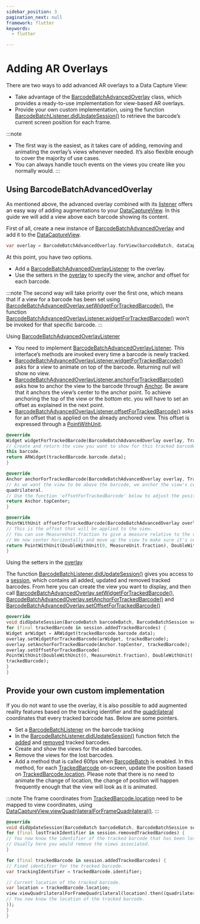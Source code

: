 ```yaml
---
sidebar_position: 3
pagination_next: null
framework: flutter
keywords:
  - flutter

---
```


# Adding AR Overlays

There are two ways to add advanced AR overlays to a Data Capture View:

- Take advantage of the [BarcodeBatchAdvancedOverlay](https://docs.scandit.com/data-capture-sdk/flutter/barcode-capture/api/ui/barcode-batch-advanced-overlay.html#class-scandit.datacapture.barcode.batch.ui.BarcodeBatchAdvancedOverlay) class, which provides a ready-to-use implementation for view-based AR overlays.
- Provide your own custom implementation, using the function [BarcodeBatchListener.didUpdateSession()](https://docs.scandit.com/data-capture-sdk/flutter/barcode-capture/api/barcode-batch-listener.html#method-scandit.datacapture.barcode.batch.IBarcodeBatchListener.OnSessionUpdated) to retrieve the barcode’s current screen position for each frame.

:::note

- The first way is the easiest, as it takes care of adding, removing and animating the overlay’s views whenever needed.
  It’s also flexible enough to cover the majority of use cases.
- You can always handle touch events on the views you create like you normally would.
  :::

## Using BarcodeBatchAdvancedOverlay

As mentioned above, the advanced overlay combined with its [listener](https://docs.scandit.com/data-capture-sdk/flutter/barcode-capture/api/ui/barcode-batch-advanced-overlay-listener.html#interface-scandit.datacapture.barcode.batch.ui.IBarcodeBatchAdvancedOverlayListener) offers an easy way of adding augmentations to your [DataCaptureView](https://docs.scandit.com/data-capture-sdk/flutter/core/api/ui/data-capture-view.html#class-scandit.datacapture.core.ui.DataCaptureView). In this guide we will add a view above each barcode showing its content.

First of all, create a new instance of [BarcodeBatchAdvancedOverlay](https://docs.scandit.com/data-capture-sdk/flutter/barcode-capture/api/ui/barcode-batch-advanced-overlay.html#class-scandit.datacapture.barcode.batch.ui.BarcodeBatchAdvancedOverlay) and add it to the [DataCaptureView](https://docs.scandit.com/data-capture-sdk/flutter/core/api/ui/data-capture-view.html#class-scandit.datacapture.core.ui.DataCaptureView).

```dart
var overlay = BarcodeBatchAdvancedOverlay.forView(barcodeBatch, dataCaptureView);
```

At this point, you have two options.

- Add a [BarcodeBatchAdvancedOverlayListener](https://docs.scandit.com/data-capture-sdk/flutter/barcode-capture/api/ui/barcode-batch-advanced-overlay-listener.html#interface-scandit.datacapture.barcode.batch.ui.IBarcodeBatchAdvancedOverlayListener) to the overlay.
- Use the setters in the [overlay](https://docs.scandit.com/data-capture-sdk/flutter/barcode-capture/api/ui/barcode-batch-advanced-overlay.html#class-scandit.datacapture.barcode.batch.ui.BarcodeBatchAdvancedOverlay) to specify the view, anchor and offset for each barcode.

:::note
The second way will take priority over the first one, which means that if a view for a barcode has been set using [BarcodeBatchAdvancedOverlay.setWidgetForTrackedBarcode()](https://docs.scandit.com/data-capture-sdk/flutter/barcode-capture/api/ui/barcode-batch-advanced-overlay.html#method-scandit.datacapture.barcode.batch.ui.BarcodeBatchAdvancedOverlay.SetViewForTrackedBarcode), the function [BarcodeBatchAdvancedOverlayListener.widgetForTrackedBarcode()](https://docs.scandit.com/data-capture-sdk/flutter/barcode-capture/api/ui/barcode-batch-advanced-overlay-listener.html#method-scandit.datacapture.barcode.batch.ui.IBarcodeBatchAdvancedOverlayListener.ViewForTrackedBarcode) won’t be invoked for that specific barcode.
:::

Using [BarcodeBatchAdvancedOverlayListener](https://docs.scandit.com/data-capture-sdk/flutter/barcode-capture/api/ui/barcode-batch-advanced-overlay-listener.html#interface-scandit.datacapture.barcode.batch.ui.IBarcodeBatchAdvancedOverlayListener)

- You need to implement [BarcodeBatchAdvancedOverlayListener](https://docs.scandit.com/data-capture-sdk/flutter/barcode-capture/api/ui/barcode-batch-advanced-overlay-listener.html#interface-scandit.datacapture.barcode.batch.ui.IBarcodeBatchAdvancedOverlayListener). This interface’s methods are invoked every time a barcode is newly tracked.
- [BarcodeBatchAdvancedOverlayListener.widgetForTrackedBarcode()](https://docs.scandit.com/data-capture-sdk/flutter/barcode-capture/api/ui/barcode-batch-advanced-overlay-listener.html#method-scandit.datacapture.barcode.batch.ui.IBarcodeBatchAdvancedOverlayListener.ViewForTrackedBarcode) asks for a view to animate on top of the barcode. Returning _null_ will show no view.
- [BarcodeBatchAdvancedOverlayListener.anchorForTrackedBarcode()](https://docs.scandit.com/data-capture-sdk/flutter/barcode-capture/api/ui/barcode-batch-advanced-overlay-listener.html#method-scandit.datacapture.barcode.batch.ui.IBarcodeBatchAdvancedOverlayListener.AnchorForTrackedBarcode) asks how to anchor the view to the barcode through [Anchor](https://docs.scandit.com/data-capture-sdk/flutter/core/api/anchor.html#enum-scandit.datacapture.core.Ancho). Be aware that it anchors the
  view’s center to the anchor point. To achieve anchoring the top of the view or the bottom etc. you will have to set an offset as explained in the next point.
- [BarcodeBatchAdvancedOverlayListener.offsetForTrackedBarcode()](https://docs.scandit.com/data-capture-sdk/flutter/barcode-capture/api/ui/barcode-batch-advanced-overlay-listener.html#method-scandit.datacapture.barcode.batch.ui.IBarcodeBatchAdvancedOverlayListener.OffsetForTrackedBarcode) asks for an offset that is applied on the already anchored view. This offset is expressed through a [PointWithUnit](https://docs.scandit.com/data-capture-sdk/flutter/core/api/common.html#struct-scandit.datacapture.core.PointWithUnit).

```dart
@override
Widget widgetForTrackedBarcode(BarcodeBatchAdvancedOverlay overlay, TrackedBarcode trackedBarcode) {
// Create and return the view you want to show for this tracked barcode. You can also return null, to have no view for
this barcode.
return ARWidget(trackedBarcode.barcode.data);
}

@override
Anchor anchorForTrackedBarcode(BarcodeBatchAdvancedOverlay overlay, TrackedBarcode trackedBarcode) {
// As we want the view to be above the barcode, we anchor the view's center to the top-center of the barcode
quadrilateral.
// Use the function 'offsetForTrackedBarcode' below to adjust the position of the view by providing an offset.
return Anchor.topCenter;
}

@override
PointWithUnit offsetForTrackedBarcode(BarcodeBatchAdvancedOverlay overlay, TrackedBarcode trackedBarcode) {
// This is the offset that will be applied to the view.
// You can use MeasureUnit.fraction to give a measure relative to the view itself, the sdk will take care of transforming this into pixel size.
// We now center horizontally and move up the view to make sure it's centered and above the barcode quadrilateral by half of the view's height.
return PointWithUnit(DoubleWithUnit(0, MeasureUnit.fraction), DoubleWithUnit(-1, MeasureUnit.fraction));
}
```

Using the setters in the [overlay](https://docs.scandit.com/data-capture-sdk/flutter/barcode-capture/api/ui/barcode-batch-advanced-overlay.html#class-scandit.datacapture.barcode.batch.ui.BarcodeBatchAdvancedOverlay)

The function [BarcodeBatchListener.didUpdateSession()](https://docs.scandit.com/data-capture-sdk/flutter/barcode-capture/api/barcode-batch-listener.html#method-scandit.datacapture.barcode.batch.IBarcodeBatchListener.OnSessionUpdated) gives you access to a
[session](https://docs.scandit.com/data-capture-sdk/flutter/barcode-capture/api/barcode-batch-session.html#class-scandit.datacapture.barcode.batch.BarcodeBatchSession), which contains all added, updated and removed tracked barcodes. From here you can create the view you want to display, and then call [BarcodeBatchAdvancedOverlay.setWidgetForTrackedBarcode()](https://docs.scandit.com/data-capture-sdk/flutter/barcode-capture/api/ui/barcode-batch-advanced-overlay.html#method-scandit.datacapture.barcode.batch.ui.BarcodeBatchAdvancedOverlay.SetViewForTrackedBarcode), [BarcodeBatchAdvancedOverlay.setAnchorForTrackedBarcode()](https://docs.scandit.com/data-capture-sdk/flutter/barcode-capture/api/ui/barcode-batch-advanced-overlay.html#method-scandit.datacapture.barcode.batch.ui.BarcodeBatchAdvancedOverlay.SetAnchorForTrackedBarcode) and [BarcodeBatchAdvancedOverlay.setOffsetForTrackedBarcode()](https://docs.scandit.com/data-capture-sdk/flutter/barcode-capture/api/ui/barcode-batch-advanced-overlay.html#method-scandit.datacapture.barcode.batch.ui.BarcodeBatchAdvancedOverlay.SetOffsetForTrackedBarcode)

```dart
@override
void didUpdateSession(BarcodeBatch barcodeBatch, BarcodeBatchSession session) {
for (final trackedBarcode in session.addedTrackedBarcodes) {
Widget arWidget = ARWidget(trackedBarcode.barcode.data);
overlay.setWidgetForTrackedBarcode(arWidget, trackedBarcode);
overlay.setAnchorForTrackedBarcode(Anchor.topCenter, trackedBarcode);
overlay.setOffsetForTrackedBarcode(
PointWithUnit(DoubleWithUnit(0, MeasureUnit.fraction), DoubleWithUnit(-1, MeasureUnit.fraction)),
trackedBarcode);
}
}
```

## Provide your own custom implementation

If you do not want to use the overlay, it is also possible to add augmented reality features based on the tracking identifier and the [quadrilateral](https://docs.scandit.com/data-capture-sdk/flutter/core/api/common.html#struct-scandit.datacapture.core.Quadrilateral) coordinates that every tracked barcode has. Below are some pointers.

- Set a [BarcodeBatchListener](https://docs.scandit.com/data-capture-sdk/flutter/barcode-capture/api/barcode-batch-listener.html#interface-scandit.datacapture.barcode.batch.IBarcodeBatchListener) on the barcode tracking
- In the [BarcodeBatchListener.didUpdateSession()](https://docs.scandit.com/data-capture-sdk/flutter/barcode-capture/api/barcode-batch-listener.html#method-scandit.datacapture.barcode.batch.IBarcodeBatchListener.OnSessionUpdated) function fetch the [added](https://docs.scandit.com/data-capture-sdk/flutter/barcode-capture/api/barcode-batch-session.html#property-scandit.datacapture.barcode.batch.BarcodeBatchSession.AddedTrackedBarcodes) and [removed](https://docs.scandit.com/data-capture-sdk/flutter/barcode-capture/api/barcode-batch-session.html#property-scandit.datacapture.barcode.batch.BarcodeBatchSession.RemovedTrackedBarcodes) tracked barcodes.
- Create and show the views for the added barcodes.
- Remove the views for the lost barcodes.
- Add a method that is called 60fps when [BarcodeBatch](https://docs.scandit.com/data-capture-sdk/flutter/barcode-capture/api/barcode-batch.html#class-scandit.datacapture.barcode.batch.BarcodeBatch) is enabled. In this method, for each [TrackedBarcode](https://docs.scandit.com/data-capture-sdk/flutter/barcode-capture/api/tracked-barcode.html#class-scandit.datacapture.barcode.batch.TrackedBarcode) on-screen, update the position based on
  [TrackedBarcode.location](https://docs.scandit.com/data-capture-sdk/flutter/barcode-capture/api/tracked-barcode.html#property-scandit.datacapture.barcode.batch.TrackedBarcode.Location). Please note that there is no need to animate the change of location, the change of position will happen frequently enough that the view will look as it is animated.

:::note
The frame coordinates from [TrackedBarcode.location](https://docs.scandit.com/data-capture-sdk/flutter/barcode-capture/api/tracked-barcode.html#property-scandit.datacapture.barcode.batch.TrackedBarcode.Location) need to be mapped to view coordinates, using [DataCaptureView.viewQuadrilateralForFrameQuadrilateral()](https://docs.scandit.com/data-capture-sdk/flutter/core/api/ui/data-capture-view.html#method-scandit.datacapture.core.ui.DataCaptureView.MapFrameQuadrilateralToView).
:::

```dart
@override
void didUpdateSession(BarcodeBatch barcodeBatch, BarcodeBatchSession session) {
for (final lostTrackIdentifier in session.removedTrackedBarcodes) {
// You now know the identifier of the tracked barcode that has been lost.
// Usually here you would remove the views associated.
}

for (final trackedBarcode in session.addedTrackedBarcodes) {
// Fixed identifier for the tracked barcode.
var trackingIdentifier = trackedBarcode.identifier;

// Current location of the tracked barcode.
var location = trackedBarcode.location;
view.viewQuadrilateralForFrameQuadrilateral(location).then((quadrilateral) => {
// You now know the location of the tracked barcode.
});
}
}
```
